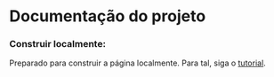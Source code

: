 # Documentação do projeto

### Construir localmente:
Preparado para construir a página localmente. Para tal, siga o [tutorial](https://help.github.com/en/articles/setting-up-your-github-pages-site-locally-with-jekyll).